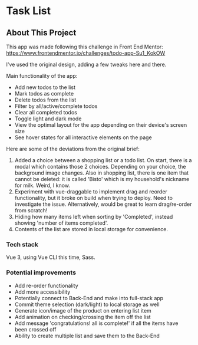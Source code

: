 # Task List

## About This Project
This app was made following this challenge in Front End Mentor: https://www.frontendmentor.io/challenges/todo-app-Su1_KokOW

I've used the original design, adding a few tweaks here and there.

Main functionality of the app:

- Add new todos to the list
- Mark todos as complete
- Delete todos from the list
- Filter by all/active/complete todos
- Clear all completed todos
- Toggle light and dark mode
- View the optimal layout for the app depending on their device's screen size
- See hover states for all interactive elements on the page

Here are some of the deviations from the original brief:

1. Added a choice between a shopping list or a todo list. On start, there is a modal which contains those 2 choices. Depending on your choice, the background image changes. Also in shopping list, there is one item that cannot be deleted: it is called 'Bisto' which is my household's nickname for milk. Weird, I know.
2. Experiment with vue-draggable to implement drag and reorder functionality, but it broke on build when trying to deploy. Need to investigate the issue. Alternatively, would be great to learn drag/re-order from scratch!
3. Hiding how many items left when sorting by 'Completed', instead showing 'number of items completed'.
4. Contents of the list are stored in local storage for convenience.

### Tech stack
Vue 3, using Vue CLI this time, Sass.

### Potential improvements
- Add re-order functionality
- Add more accessibility
- Potentially connect to Back-End and make into full-stack app
- Commit theme selection (dark/light) to local storage as well
- Generate icon/image of the product on entering list item
- Add animation on checking/crossing the item off the list
- Add message 'congratulations! all is complete!' if all the items have been crossed off
- Ability to create multiple list and save them to the Back-End


